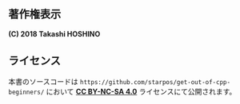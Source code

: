 ## 著作権表示

**(C) 2018 Takashi HOSHINO**


## ライセンス

本書のソースコードは
`https://github.com/starpos/get-out-of-cpp-beginners/`
において [**CC BY-NC-SA 4.0**](https://creativecommons.org/licenses/by-nc-sa/4.0/deed.ja)
ライセンスにて公開されます。
